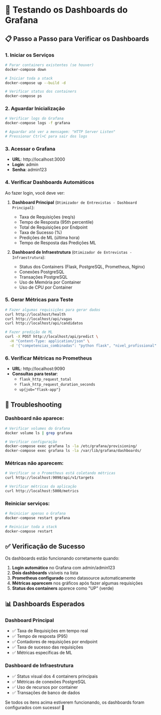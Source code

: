 # 🚀 Testando os Dashboards do Grafana

## 📋 Passo a Passo para Verificar os Dashboards

### 1. Iniciar os Serviços
```bash
# Parar containers existentes (se houver)
docker-compose down

# Iniciar toda a stack
docker-compose up --build -d

# Verificar status dos containers
docker-compose ps
```

### 2. Aguardar Inicialização
```bash
# Verificar logs do Grafana
docker-compose logs -f grafana

# Aguardar até ver a mensagem: "HTTP Server Listen"
# Pressionar Ctrl+C para sair dos logs
```

### 3. Acessar o Grafana
- **URL**: http://localhost:3000
- **Login**: admin
- **Senha**: admin123

### 4. Verificar Dashboards Automáticos

Ao fazer login, você deve ver:

1. **Dashboard Principal** (`Otimizador de Entrevistas - Dashboard Principal`):
   - Taxa de Requisições (req/s)
   - Tempo de Resposta (95th percentile)
   - Total de Requisições por Endpoint
   - Taxa de Sucesso (%)
   - Predições de ML (última hora)
   - Tempo de Resposta das Predições ML

2. **Dashboard de Infraestrutura** (`Otimizador de Entrevistas - Infraestrutura`):
   - Status dos Containers (Flask, PostgreSQL, Prometheus, Nginx)
   - Conexões PostgreSQL
   - Transações PostgreSQL
   - Uso de Memória por Container
   - Uso de CPU por Container

### 5. Gerar Métricas para Teste

```bash
# Fazer algumas requisições para gerar dados
curl http://localhost/health
curl http://localhost/api/vagas
curl http://localhost/api/candidatos

# Fazer predição de ML
curl -X POST http://localhost/api/predict \
  -H "Content-Type: application/json" \
  -d '{"competencias_combinadas": "python flask", "nivel_profissional": "senior"}'
```

### 6. Verificar Métricas no Prometheus

- **URL**: http://localhost:9090
- **Consultas para testar**:
  - `flask_http_request_total`
  - `flask_http_request_duration_seconds`
  - `up{job="flask-app"}`

## 🔧 Troubleshooting

### Dashboard não aparece:
```bash
# Verificar volumes do Grafana
docker volume ls | grep grafana

# Verificar configuração
docker-compose exec grafana ls -la /etc/grafana/provisioning/
docker-compose exec grafana ls -la /var/lib/grafana/dashboards/
```

### Métricas não aparecem:
```bash
# Verificar se o Prometheus está coletando métricas
curl http://localhost:9090/api/v1/targets

# Verificar métricas da aplicação
curl http://localhost:5000/metrics
```

### Reiniciar serviços:
```bash
# Reiniciar apenas o Grafana
docker-compose restart grafana

# Reiniciar toda a stack
docker-compose restart
```

## ✅ Verificação de Sucesso

Os dashboards estão funcionando corretamente quando:

1. **Login automático** no Grafana com admin/admin123
2. **Dois dashboards** visíveis na lista
3. **Prometheus configurado** como datasource automaticamente
4. **Métricas aparecem** nos gráficos após fazer algumas requisições
5. **Status dos containers** aparece como "UP" (verde)

## 📊 Dashboards Esperados

### Dashboard Principal
- ✅ Taxa de Requisições em tempo real
- ✅ Tempo de resposta (P95)
- ✅ Contadores de requisições por endpoint
- ✅ Taxa de sucesso das requisições
- ✅ Métricas específicas de ML

### Dashboard de Infraestrutura  
- ✅ Status visual dos 4 containers principais
- ✅ Métricas de conexões PostgreSQL
- ✅ Uso de recursos por container
- ✅ Transações de banco de dados

Se todos os itens acima estiverem funcionando, os dashboards foram configurados com sucesso! 🎉
